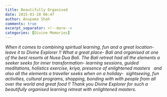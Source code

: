 ```yaml
---
title: Beautifully Organised
date: 2015-01-28 06:47
author: Anupama Shah
comments: true
excerpt_separator: <!--more-->
categories: [Divine Memories]
---
```

<p><i>When it comes to combining spiritual learning, fun and a great location- leave it to Divine Explorer !!<!--more--> What a great place- Bali and organised at one of the best resorts at Nusa Dua Bali. The Bali retreat had all the elements a seeker seeks for inner transformation- learning sessions, guided meditations, holistics exercise, kriya, presence of enlightened masters   and also all the elements a traveller seeks when on a holiday-  sightseeing, fun activities, cultural programs, shopping, bonding with with people from all over the world and great food !! Thank you Divine Explorer for such a beautifully organised learning retreat with enlightened masters.</i><strong><br /></strong></p>